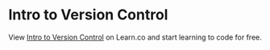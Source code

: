 # Intro to Version Control
<p class='util--hide'>View <a href='https://learn.co/lessons/phrg-git-version-control-101'>Intro to Version Control</a> on Learn.co and start learning to code for free.</p>
